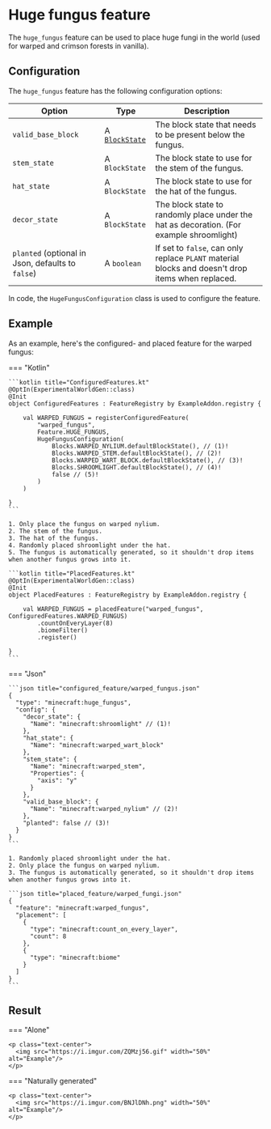 # Huge fungus feature

The `huge_fungus` feature can be used to place huge fungi in the world (used for warped and crimson forests in vanilla).

## Configuration

The `huge_fungus` feature has the following configuration options:

| Option                                            | Type                                         | Description                                                                                       |
|---------------------------------------------------|----------------------------------------------|---------------------------------------------------------------------------------------------------|
| `valid_base_block`                                | A [`BlockState`](../../types/block-state.md) | The block state that needs to be present below the fungus.                                        |
| `stem_state`                                      | A `BlockState`                               | The block state to use for the stem of the fungus.                                                |
| `hat_state`                                       | A `BlockState`                               | The block state to use for the hat of the fungus.                                                 |
| `decor_state`                                     | A `BlockState`                               | The block state to randomly place under the hat as decoration. (For example shroomlight)          |
| `planted` (optional in Json, defaults to `false`) | A `boolean`                                  | If set to `false`, can only replace `PLANT` material blocks and doesn't drop items when replaced. |

In code, the `HugeFungusConfiguration` class is used to configure the feature.

## Example

As an example, here's the configured- and placed feature for the warped fungus:

=== "Kotlin"

    ```kotlin title="ConfiguredFeatures.kt"
    @OptIn(ExperimentalWorldGen::class)
    @Init
    object ConfiguredFeatures : FeatureRegistry by ExampleAddon.registry {
    
        val WARPED_FUNGUS = registerConfiguredFeature(
            "warped_fungus",
            Feature.HUGE_FUNGUS,
            HugeFungusConfiguration(
                Blocks.WARPED_NYLIUM.defaultBlockState(), // (1)!
                Blocks.WARPED_STEM.defaultBlockState(), // (2)!
                Blocks.WARPED_WART_BLOCK.defaultBlockState(), // (3)!
                Blocks.SHROOMLIGHT.defaultBlockState(), // (4)!
                false // (5)!
            )
        )
    
    }
    ```

    1. Only place the fungus on warped nylium.
    2. The stem of the fungus.
    3. The hat of the fungus.
    4. Randomly placed shroomlight under the hat.
    5. The fungus is automatically generated, so it shouldn't drop items when another fungus grows into it.

    ```kotlin title="PlacedFeatures.kt"
    @OptIn(ExperimentalWorldGen::class)
    @Init
    object PlacedFeatures : FeatureRegistry by ExampleAddon.registry {
    
        val WARPED_FUNGUS = placedFeature("warped_fungus", ConfiguredFeatures.WARPED_FUNGUS)
            .countOnEveryLayer(8)
            .biomeFilter()
            .register()
    
    }
    ```

=== "Json"

    ```json title="configured_feature/warped_fungus.json"
    {
      "type": "minecraft:huge_fungus",
      "config": {
        "decor_state": {
          "Name": "minecraft:shroomlight" // (1)!
        },
        "hat_state": {
          "Name": "minecraft:warped_wart_block"
        },
        "stem_state": {
          "Name": "minecraft:warped_stem",
          "Properties": {
            "axis": "y"
          }
        },
        "valid_base_block": {
          "Name": "minecraft:warped_nylium" // (2)!
        },
        "planted": false // (3)!
      }
    }
    ```

    1. Randomly placed shroomlight under the hat.
    2. Only place the fungus on warped nylium.
    3. The fungus is automatically generated, so it shouldn't drop items when another fungus grows into it.

    ```json title="placed_feature/warped_fungi.json"
    {
      "feature": "minecraft:warped_fungus",
      "placement": [
        {
          "type": "minecraft:count_on_every_layer",
          "count": 8
        },
        {
          "type": "minecraft:biome"
        }
      ]
    }
    ```

## Result

=== "Alone"

    <p class="text-center">
      <img src="https://i.imgur.com/ZQMzj56.gif" width="50%" alt="Example"/>
    </p>

=== "Naturally generated"

    <p class="text-center">
      <img src="https://i.imgur.com/BNJlDNh.png" width="50%" alt="Example"/>
    </p>